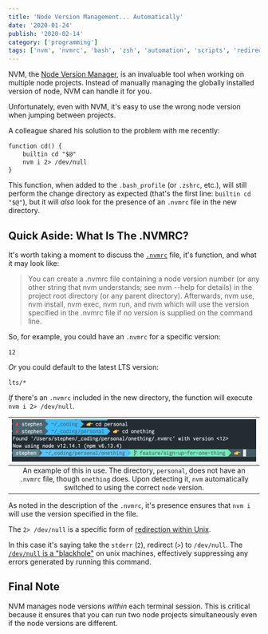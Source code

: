 ```yaml
---
title: 'Node Version Management... Automatically'
date: '2020-01-24'
publish: '2020-02-14'
category: ['programming']
tags: ['nvm', 'nvmrc', 'bash', 'zsh', 'automation', 'scripts', 'redirection']
---
```


NVM, the [Node Version Manager](https://github.com/nvm-sh/nvm), is an invaluable tool when working on multiple node projects. Instead of manually managing the globally installed version of node, NVM can handle it for you.

Unfortunately, even with NVM, it's easy to use the wrong node version when jumping between projects.

A colleague shared his solution to the problem with me recently:

```shell:title=".bash_profile"
function cd() {
    builtin cd "$@"
    nvm i 2> /dev/null
}
```

This function, when added to the `.bash_profile` (or `.zshrc`, etc.), will still perform the change directory as expected (that's the first line: `builtin cd "$@"`), but it will _also_ look for the presence of an `.nvmrc` file in the new directory.

## Quick Aside: What Is The .NVMRC?

It's worth taking a moment to discuss the [`.nvmrc`](https://github.com/nvm-sh/nvm#nvmrc) file, it's function, and what it may look like:

> You can create a .nvmrc file containing a node version number (or any other string that nvm understands; see nvm --help for details) in the project root directory (or any parent directory). Afterwards, nvm use, nvm install, nvm exec, nvm run, and nvm which will use the version specified in the .nvmrc file if no version is supplied on the command line.

So, for example, you could have an `.nvmrc` for a specific version:

```shell:title=".nvmrc"
12
```

_Or_ you could default to the latest LTS version:

```shell:title=".nvmrc"
lts/*
```

_If_ there's an `.nvmrc` included in the new directory, the function will execute `nvm i 2> /dev/null`.

|![cd with extra function](./cd-in-practice.png)|
|:---:|
| An example of this in use. The directory, `personal`, does not have an `.nvmrc` file, though `onething` does. Upon detecting it, `nvm` automatically switched to using the correct `node` version.    |

As noted in the description of the `.nvmrc`, it's presence ensures that `nvm i` will use the version specified in the file.

The `2> /dev/null` is a specific form of [redirection within Unix](../../2019-12-20/angled-brackets-bash-scripting).

In this case it's saying take the `stderr` (`2`), redirect (`>`) to `/dev/null`. The [`/dev/null` is a "blackhole"](https://askubuntu.com/a/350212) on unix machines, effectively suppressing any errors generated by running this command.

## Final Note

NVM manages node versions _within_ each terminal session. This is critical because it ensures that you can run two node projects simultaneously even if the node versions are different.
